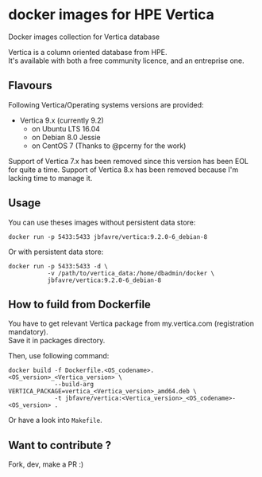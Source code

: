 # docker images for HPE Vertica

Docker images collection for Vertica database

Vertica is a column oriented database from HPE.  
It's available with both a free community licence, and an entreprise one.

## Flavours

Following Vertica/Operating systems versions are provided:
- Vertica 9.x (currently 9.2)
  * on Ubuntu LTS 16.04
  * on Debian 8.0 Jessie
  * on CentOS 7 (Thanks to @pcerny for the work)

Support of Vertica 7.x has been removed since this version has been EOL for quite a time.
Support of Vertica 8.x has been removed because I'm lacking time to manage it.

## Usage

You can use theses images without persistent data store:

    docker run -p 5433:5433 jbfavre/vertica:9.2.0-6_debian-8

Or with persistent data store:

    docker run -p 5433:5433 -d \
               -v /path/to/vertica_data:/home/dbadmin/docker \
               jbfavre/vertica:9.2.0-6_debian-8

## How to fuild from Dockerfile

You have to get relevant Vertica package from my.vertica.com (registration mandatory).  
Save it in packages directory.

Then, use following command:

    docker build -f Dockerfile.<OS_codename>.<OS_version>_<Vertica_version> \
                 --build-arg VERTICA_PACKAGE=vertica_<Vertica_version>_amd64.deb \
                 -t jbfavre/vertica:<Vertica_version>_<OS_codename>-<OS_version> .

Or have a look into `Makefile`.

## Want to contribute ?

Fork, dev, make a PR :)
